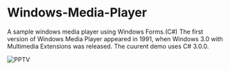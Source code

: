 # Windows-Media-Player
A sample windows media player using Windows Forms.(C#)
The first version of Windows Media Player appeared in 1991, when Windows 3.0 with Multimedia Extensions was released.
The cuurent demo uses C# 3.0.0.

![PPTV](https://user-images.githubusercontent.com/28431746/144294511-2889da73-e9b1-463b-84e1-15a9e9da6c47.JPG)
